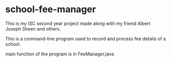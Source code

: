 # school-fee-manager

This is my ISC second year project made along with my friend Albert Joseph Sheen and others.

This is a command-line program used to record and process fee details of a school.

main function of the program is in FeeManager.java
